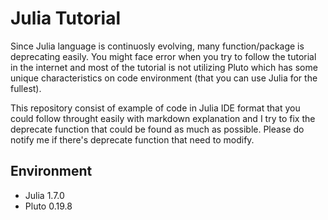 # Julia Tutorial

Since Julia language is continuosly evolving, many function/package is deprecating easily. You might face error when you try to follow the tutorial in the internet and most of the tutorial is not utilizing Pluto which has some unique characteristics on code environment (that you can use Julia for the fullest).

This repository consist of example of code in Julia IDE format that you could follow throught easily with markdown explanation and I try to fix the deprecate function that could be found as much as possible. Please do notify me if there's deprecate function that need to modify.

## Environment
* Julia 1.7.0
* Pluto 0.19.8
